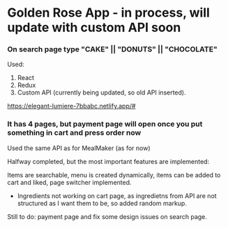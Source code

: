 # Golden Rose App - in process, will update with custom API soon

### On search page type "CAKE" || "DONUTS" || "CHOCOLATE"

Used:
1. React
2. Redux
3. Custom API (currently being updated, so old API inserted).

https://elegant-lumiere-7bbabc.netlify.app/#

### It has 4 pages, but payment page will open once you put something in cart and press order now

Used the same API as for MealMaker (as for now)

Halfway completed, but the most important features are implemented:

Items are searchable, menu is created dynamically, items can be added to cart and liked, page switcher implemented.

+ Ingredients not working on cart page, as ingredietns from API are not structured as I want them to be, so added random markup.

Still to do: payment page and fix some design issues on search page.

